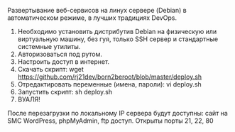 Развертывание веб-сервисов на линух сервере (Debian) в автоматическом режиме, в лучших традициях DevOps.

1. Необходимо установить дистрибутив Debian на физическую или виртуальную машину, без гуя, только SSH сервер и стандартные системные утилиты.
2. Авторизоваться под рутом.
3. Настроить доступ в интернет.
4. Скачать скрипт: wget https://github.com/rj21dev/born2beroot/blob/master/deploy.sh
5. Отредактировать переменные (имена, пароли): vi deploy.sh
6. Запустить скрипт: sh deploy.sh
7. ВУАЛЯ!

После перезагрузки по локальному IP сервера будут доступны: сайт на SMC WordPress, phpMyAdmin, ftp доступ. Открыты порты 21, 22, 80